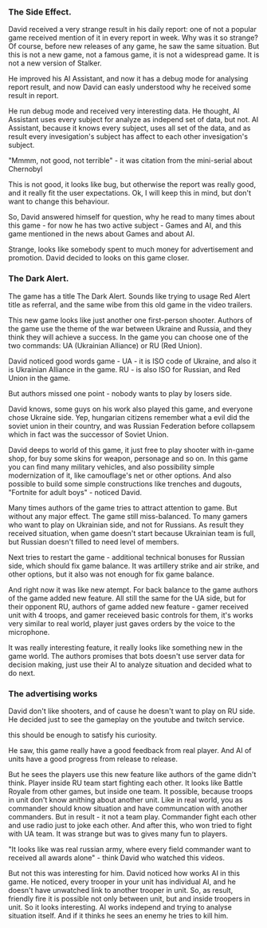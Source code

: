 
### The Side Effect.

David received a very strange result in his daily report: one of not a popular game received mention of it in every report in week. Why was it so strange? Of course, before new releases of any game, he saw the same situation. But this is not a new game, not a famous game, it is not a widespread game. It is not a new version of Stalker.

He improved his AI Assistant, and now it has a debug mode for analysing report result, and now David can easly understood why he received some result in report.

He run debug mode and received very interesting data.
He thought, AI Assistant uses every subject for analyze as independ set of data, but not. AI Assistant, because it knows every subject, uses all set of the data, and as result every invesigation's subject has affect to each other invesigation's subject.

"Mmmm, not good, not terrible" - it was citation from the mini-serial about Chernobyl

This is not good, it looks like bug, but otherwise the report was really good, and it really fit the user expectations. Ok, I will keep this in mind, but don't want to change this behaviour.

So, David answered himself for question, why he read to many times about this game - for now he has two active subject - Games and AI, and this game mentioned in the news about Games and about AI.

Strange, looks like somebody spent to much money for advertisement and promotion. David decided to looks on this game closer.

### The Dark Alert.

The game has a title The Dark Alert.
Sounds like trying to usage Red Alert title as referral, and the same wibe from this old game in the video trailers.

This new game looks like just another one first-person shooter. Authors of the game use the theme of the war between Ukraine and Russia, and they think they will achieve a success. In the game you can choose one of the two commands: UA (Ukrainian Alliance) or RU (Red Union).

David noticed good words game - UA - it is ISO code of Ukraine, and also it is Ukrainian Alliance in the game. RU - is also ISO for Russian, and Red Union in the game.

But authors missed one point - nobody wants to play by losers side.

David knows, some guys on his work also played this game, and everyone chose Ukraine side. Yep, hungarian citizens remember what a evil did the soviet union in their country, and was Russian Federation before collapsem which in fact was the successor of Soviet Union.

David deeps to world of this game, it just free to play shooter with in-game shop, for buy some skins for weapon, personage and so on.
In this game you can find many military vehicles, and also possibility simple modernization of it, like camouflage's net or other options.
And also possible to build some simple constructions like trenches and dugouts, "Fortnite for adult boys" - noticed David.

Many times authors of the game tries to attract attention to game. But without any major effect. The game still miss-balanced. To many gamers who want to play on Ukrainian side, and not for Russians. As result they received situation, when game doesn't start because Ukrainian team is full, but Russian doesn't filled to need level of members.

Next tries to restart the game - additional technical bonuses for Russian side, which should fix game balance. It was artillery strike and air strike, and other options, but it also was not enough for fix game balance.

And right now it was like new atempt. For back balance to the game authors of the game added new feature. All still the same for the UA side, but for their opponent RU, authors of game added new feature - gamer received unit with 4 troops, and gamer receieved basic controls for them, it's works very similar to real world, player just gaves orders by the voice to the microphone.

It was really interesting feature, it really looks like something new in the game world. The authors promises that bots doesn't use server data for decision making, just use their AI to analyze situation and decided what to do next.

### The advertising works

David don't like shooters, and of cause he doesn't want to play on RU side. He decided just to see the gameplay on the youtube and twitch service.

this should be enough to satisfy his curiosity.

He saw, this game really have a good feedback from real player. And AI of units have a good progress from release to release.

But he sees the players use this new feature like authors of the game didn't think. Player inside RU team start fighting each other. It looks like Battle Royale from other games, but inside one team.
It possible, because troops in unit don't know anithing about another unit. Like in real world, you as commander should know situation and have communcation with another commanders. But in result - it not a team play. Commander fight each other and use radio just to joke each other. And after this, who won tried to fight with UA team. It was strange but was to gives many fun to players.

"It looks like was real russian army, where every field commander want to received all awards alone" - think David who watched this videos.

But not this was interesting for him. David noticed how works AI in this game. He noticed, every trooper in your unit has individual AI, and he doesn't have unwatched link to another trooper in unit. So, as result, friendly fire it is possible not only between unit, but and inside troopers in unit. So it looks interesting. AI works independ and trying to analyse situation itself. And if it thinks he sees an enemy he tries to kill him.
